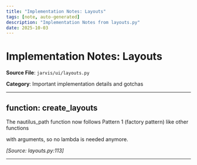 ```yaml
---
title: "Implementation Notes: Layouts"
tags: [note, auto-generated]
description: "Implementation Notes from layouts.py"
date: 2025-10-03
---
```


# Implementation Notes: Layouts

**Source File**: `jarvis/ui/layouts.py`

**Category**: Important implementation details and gotchas

---

## function: create_layouts

<a id="function:-create_layouts-1"></a>

The nautilus_path function now follows Pattern 1 (factory pattern) like other functions

with arguments, so no lambda is needed anymore.

*[Source: layouts.py:113]*

---
